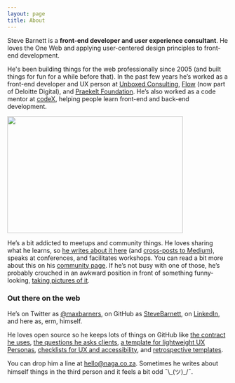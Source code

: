```yaml
---
layout: page
title: About
---
```


Steve Barnett is a **front-end developer and user experience consultant**. He loves the One Web and applying user-centered design principles to front-end development.

He's been building things for the web professionally since 2005 (and built things for fun for a while before that). In the past few years he’s worked as a front-end developer and UX person at [Unboxed Consulting](https://unboxed.co/), [Flow](http://www.userexperience.co.za/) (now part of Deloitte Digital), and [Praekelt Foundation](http://praekelt.org/). He’s also worked as a code mentor at [codeX](http://www.projectcodex.co/), helping people learn front-end and back-end development.

<a href="https://naga.co.za/wp-content/uploads/2016/09/IMG_1422.jpg"><img src="https://naga.co.za/wp-content/uploads/2016/09/IMG_1422-400x266.jpg" alt="" width="400" height="266" class="pull-left pop-left" /></a>

He’s a bit addicted to meetups and community things. He loves sharing what he learns, so [he writes about it here](/archive/) (and [cross-posts to Medium](https://medium.com/@maxbarners)), speaks at conferences, and facilitates workshops. You can read a bit more about this on his [community page](https://naga.co.za/community/). If he’s not busy with one of those, he’s probably crouched in an awkward position in front of something funny-looking, [taking pictures of it](https://www.instagram.com/maxbarners/).

### Out there on the web

He’s on Twitter as [@maxbarners](https://twitter.com/maxbarners), on GitHub as [SteveBarnett](https://github.com/SteveBarnett/), on [LinkedIn](https://za.linkedin.com/in/steve-barnett-2a924a4a), and here as, erm, himself.

He loves open source so he keeps lots of things on GitHub like [the contract he uses](https://github.com/SteveBarnett/Contract), [the questions he asks clients](https://github.com/SteveBarnett/Client-Questionnaire), [a template for lightweight UX Personas](https://github.com/SteveBarnett/Personas-Template), [checklists for UX and accessibility](https://github.com/SteveBarnett/Checklists), and [retrospective templates](https://github.com/SteveBarnett/Freelancer-Friday-Flections).

You can drop him a line at [hello@naga.co.za](mailto:hello@naga.co.za). Sometimes he writes about himself things in the third person and it feels a bit odd ¯\\\_(ツ)_/¯.
